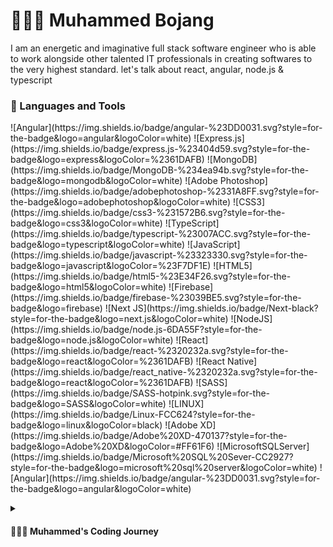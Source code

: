 # 👨🏾‍💻 Muhammed Bojang

I am an energetic and imaginative full stack software engineer who is able to work alongside other talented IT professionals in creating softwares to the very highest standard. let's talk about react, angular, node.js & typescript


### 🧰 Languages and Tools

<p align="left">
 ![Angular](https://img.shields.io/badge/angular-%23DD0031.svg?style=for-the-badge&logo=angular&logoColor=white) ![Express.js](https://img.shields.io/badge/express.js-%23404d59.svg?style=for-the-badge&logo=express&logoColor=%2361DAFB) ![MongoDB](https://img.shields.io/badge/MongoDB-%234ea94b.svg?style=for-the-badge&logo=mongodb&logoColor=white) ![Adobe Photoshop](https://img.shields.io/badge/adobephotoshop-%2331A8FF.svg?style=for-the-badge&logo=adobephotoshop&logoColor=white) ![CSS3](https://img.shields.io/badge/css3-%231572B6.svg?style=for-the-badge&logo=css3&logoColor=white) ![TypeScript](https://img.shields.io/badge/typescript-%23007ACC.svg?style=for-the-badge&logo=typescript&logoColor=white) ![JavaScript](https://img.shields.io/badge/javascript-%23323330.svg?style=for-the-badge&logo=javascript&logoColor=%23F7DF1E) ![HTML5](https://img.shields.io/badge/html5-%23E34F26.svg?style=for-the-badge&logo=html5&logoColor=white) ![Firebase](https://img.shields.io/badge/firebase-%23039BE5.svg?style=for-the-badge&logo=firebase) ![Next JS](https://img.shields.io/badge/Next-black?style=for-the-badge&logo=next.js&logoColor=white) ![NodeJS](https://img.shields.io/badge/node.js-6DA55F?style=for-the-badge&logo=node.js&logoColor=white) ![React](https://img.shields.io/badge/react-%2320232a.svg?style=for-the-badge&logo=react&logoColor=%2361DAFB) ![React Native](https://img.shields.io/badge/react_native-%2320232a.svg?style=for-the-badge&logo=react&logoColor=%2361DAFB) ![SASS](https://img.shields.io/badge/SASS-hotpink.svg?style=for-the-badge&logo=SASS&logoColor=white) ![LINUX](https://img.shields.io/badge/Linux-FCC624?style=for-the-badge&logo=linux&logoColor=black) ![Adobe XD](https://img.shields.io/badge/Adobe%20XD-470137?style=for-the-badge&logo=Adobe%20XD&logoColor=#FF61F6) ![MicrosoftSQLServer](https://img.shields.io/badge/Microsoft%20SQL%20Sever-CC2927?style=for-the-badge&logo=microsoft%20sql%20server&logoColor=white) ![Angular](https://img.shields.io/badge/angular-%23DD0031.svg?style=for-the-badge&logo=angular&logoColor=white)



 <details>
 <summary><h4>👨🏾‍💻 Muhammed's Coding Journey</h4></summary>
   I started my coding journey as a naive computer science student with a passion to learn everything I could about this programming world - And all this while, teaching myself web development with a dream to build my own app, but that soon got overshadowed by my desire to excel in programming. A desire that landed me a full-stack software engineering job upon graduation. During my time working as a full-stack developer i also work as a data statistician part time remotely for a sports company based in the Uk. Now i am more focusing on building scalable, high performance and maintainable applications.

